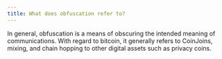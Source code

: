 ```yaml
---
title: What does obfuscation refer to?
---
```


In general, obfuscation is a means of obscuring the intended meaning of communications. With regard to bitcoin, it generally refers to CoinJoins, mixing, and chain hopping to other digital assets such as privacy coins.
